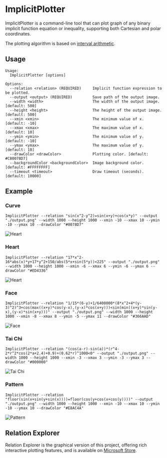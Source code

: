 # ImplicitPlotter

ImplicitPlotter is a command-line tool that can plot graph of any binary implicit function equation or inequality, supporting both Cartesian and polar coordinates.

The plotting algorithm is based on [interval arithmetic](https://www.dgp.toronto.edu/public_user/mooncake/papers/SIGGRAPH2001_Tupper.pdf).


## Usage

```
Usage:
  ImplicitPlotter [options]

Options:
  --relation <relation> (REQUIRED)     Implicit function expression to be plotted.
  --output <output> (REQUIRED)         Save path of the output image.
  --width <width>                      The width of the output image. [default: 500]
  --height <height>                    The height of the output image. [default: 500]
  --xmin <xmin>                        The minimum value of x. [default: -10]
  --xmax <xmax>                        The maximum value of x. [default: 10]
  --ymin <ymin>                        The minimum value of y. [default: -10]
  --ymax <ymax>                        The maximum value of y. [default: 10]
  --drawColor <drawColor>              Plotting color. [default: #C80078D7]
  --backgroundColor <backgroundColor>  Image background color. [default: #FFFFFFFF]
  --timeout <timeout>                  Draw timeout (seconds). [default: 10000]
```

## Example

### Curve

```shell
ImplicitPlotter --relation "sin(x^2-y^2)=sin(x+y)+cos(x*y)" --output "./output.png" --width 1000 --height 1000 --xmin -10 --xmax 10 --ymin -10 --ymax 10 --drawColor "#0078D7"
```

![Heart](./img/Curve.png)

### Heart

```shell
ImplicitPlotter --relation "17*x^2-16*abs(x)*y+17*y^2+150/abs(5*x+sin(5*y))<225" --output "./output.png" --width 1000 --height 1000 --xmin -6 --xmax 6 --ymin -6 --ymax 6 --drawColor "#ED4336"
```

![Heart](./img/Heart.png)

### Face

```shell
ImplicitPlotter --relation "1/15*(6-y)+1/6400000*(8*x^2+4*(y-3)^2)^3+cos(max((x+y)*cos(y-x),(y-x)*cos(x+y)))<sin(min((x+y)*sin(y-x),(y-x)*sin(x+y)))" --output "./output.png" --width 1000 --height 1000 --xmin -8 --xmax 8 --ymin -5 --ymax 11 --drawColor "#366AAD"
```

![Face](./img/Face.png)

### Tai Chi

```shell
ImplicitPlotter --relation "(cos(a-r)-sin(a))*(r^4-2*r^2*cos(2*a+2.4)+0.9)+(0.62*r)^1000<0" --output "./output.png" --width 1000 --height 1000 --xmin -3 --xmax 3 --ymin -3 --ymax 3 --drawColor "#000000"
```

![Tai Chi](./img/TaiChi.png)

### Pattern

```shell
ImplicitPlotter --relation "floor(sin(x+sin(y+sin(x))))=floor(cos(y+cos(x+cos(y))))" --output "./output.png" --width 1000 --height 1000 --xmin -10 --xmax 10 --ymin -10 --ymax 10 --drawColor "#E8AC4A"
```

![Pattern](./img/Pattern.png)

## Relation Explorer

Relation Explorer is the graphical version of this project, offering rich interactive plotting features, and is available on [Microsoft Store](https://apps.microsoft.com/detail/9NH7XQTS2QKH).
